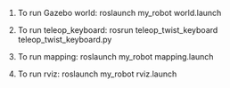 1. To run Gazebo world:
   roslaunch my_robot world.launch

2. To run teleop_keyboard:
   rosrun teleop_twist_keyboard teleop_twist_keyboard.py

3. To run mapping:
   roslaunch my_robot mapping.launch

4. To run rviz:
   roslaunch my_robot rviz.launch


